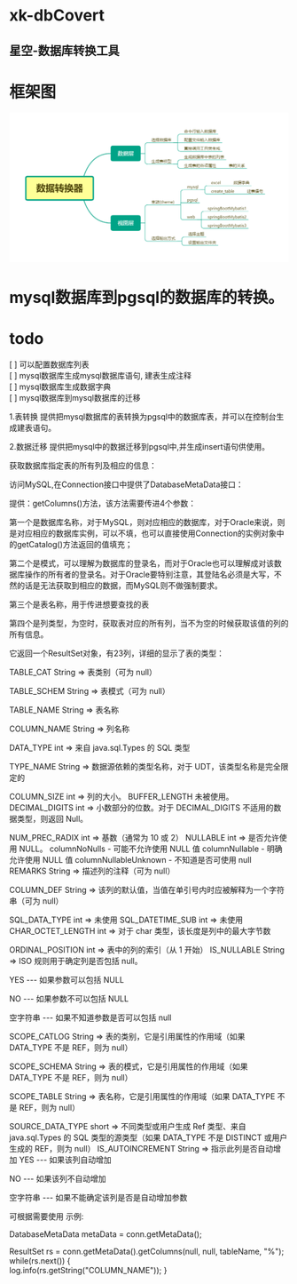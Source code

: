 # xk-dbCovert

## 星空-数据库转换工具

# 框架图
![框架图](/doc/img/design.png)

# mysql数据库到pgsql的数据库的转换。

# todo
[ ] 可以配置数据库列表  
[ ] mysql数据库生成mysql数据库语句, 建表生成注释   
[ ] mysql数据库生成数据字典   
[ ] mysql数据库到mysql数据库的迁移   

1.表转换
提供把mysql数据库的表转换为pgsql中的数据库表，并可以在控制台生成建表语句。

2.数据迁移
提供把mysql中的数据迁移到pgsql中,并生成insert语句供使用。

获取数据库指定表的所有列及相应的信息：

访问MySQL,在Connection接口中提供了DatabaseMetaData接口：

提供：getColumns()方法，该方法需要传进4个参数：

第一个是数据库名称，对于MySQL，则对应相应的数据库，对于Oracle来说，则是对应相应的数据库实例，可以不填，也可以直接使用Connection的实例对象中的getCatalog()方法返回的值填充；

第二个是模式，可以理解为数据库的登录名，而对于Oracle也可以理解成对该数据库操作的所有者的登录名。对于Oracle要特别注意，其登陆名必须是大写，不然的话是无法获取到相应的数据，而MySQL则不做强制要求。

第三个是表名称，用于传进想要查找的表

第四个是列类型，为空时，获取表对应的所有列，当不为空的时候获取该值的列的所有信息。

它返回一个ResultSet对象，有23列，详细的显示了表的类型：

TABLE_CAT String => 表类别（可为 null）

TABLE_SCHEM String => 表模式（可为 null）

TABLE_NAME String => 表名称

COLUMN_NAME String => 列名称

DATA_TYPE int => 来自 java.sql.Types 的 SQL 类型

TYPE_NAME String => 数据源依赖的类型名称，对于 UDT，该类型名称是完全限定的

COLUMN_SIZE int => 列的大小。
BUFFER_LENGTH 未被使用。
DECIMAL_DIGITS int => 小数部分的位数。对于 DECIMAL_DIGITS 不适用的数据类型，则返回 Null。

NUM_PREC_RADIX int => 基数（通常为 10 或 2）
NULLABLE int => 是否允许使用 NULL。
columnNoNulls - 可能不允许使用 NULL 值
columnNullable - 明确允许使用 NULL 值
columnNullableUnknown - 不知道是否可使用 null
REMARKS String => 描述列的注释（可为 null）

COLUMN_DEF String => 该列的默认值，当值在单引号内时应被解释为一个字符串（可为 null）

SQL_DATA_TYPE int => 未使用
SQL_DATETIME_SUB int => 未使用
CHAR_OCTET_LENGTH int => 对于 char 类型，该长度是列中的最大字节数

ORDINAL_POSITION int => 表中的列的索引（从 1 开始）
IS_NULLABLE String => ISO 规则用于确定列是否包括 null。

YES --- 如果参数可以包括 NULL

NO --- 如果参数不可以包括 NULL

空字符串 --- 如果不知道参数是否可以包括 null

SCOPE_CATLOG String => 表的类别，它是引用属性的作用域（如果 DATA_TYPE 不是 REF，则为 null）

SCOPE_SCHEMA String => 表的模式，它是引用属性的作用域（如果 DATA_TYPE 不是 REF，则为 null）

SCOPE_TABLE String => 表名称，它是引用属性的作用域（如果 DATA_TYPE 不是 REF，则为 null）

SOURCE_DATA_TYPE short => 不同类型或用户生成 Ref 类型、来自 java.sql.Types 的 SQL 类型的源类型（如果 DATA_TYPE 不是 DISTINCT 或用户生成的 REF，则为 null）
IS_AUTOINCREMENT String => 指示此列是否自动增加
YES --- 如果该列自动增加

NO --- 如果该列不自动增加

空字符串 --- 如果不能确定该列是否是自动增加参数

可根据需要使用
示例:

DatabaseMetaData metaData = conn.getMetaData();

ResultSet rs = conn.getMetaData().getColumns(null, null, tableName, "%");
while(rs.next()) {     
   log.info(rs.getString("COLUMN_NAME"));
}

  
